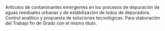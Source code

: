 Artículos de contaminantes emergentes en los procesos de depuración de aguas residuales urbanas y de estabilización de lodos de depuradora. Control analítico y propuesta de soluciones tecnológicas.
Para elaboración del Trabajo fin de Grado con el mismo título.
